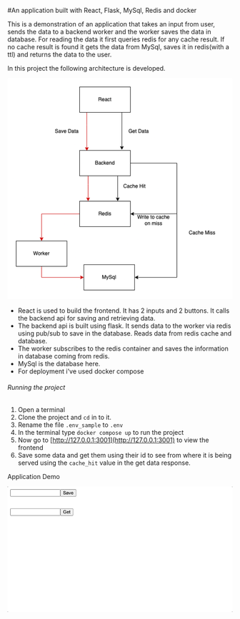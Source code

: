 #An application built with React, Flask, MySql, Redis and docker


This is a demonstration of an application that takes an input from user, sends the data to a backend worker and the worker saves the data in database. For reading the data it first queries redis for any cache result. If no cache result is found it gets the data from MySql, saves it in redis(with a ttl) and returns the data to the user.   

In this project the following architecture is developed.

![localImage](./images/flask-react-architecture.png)

- React is used to build the frontend. It has 2 inputs and 2 buttons. It calls the backend api for saving and retrieving data.
- The backend api is built using flask. It sends data to the worker via redis using pub/sub to save in the database. Reads data from redis cache and database.
- The worker subscribes to the redis container and saves the information in database coming from redis.
- MySql is the database here.
- For deployment i've used docker compose 

###### Running the project

1. Open a terminal
2. Clone the project and `cd` in to it.
3. Rename the file `.env_sample` to `.env`
4. In the terminal type `docker compose up` to run the project
5. Now go to [http://127.0.0.1:3001](http://127.0.0.1:3001) to view the frontend
6. Save some data and get them using their id to see from where it is being served using the `cache_hit` value in the get data response.  

Application Demo

![localImage](./images/flask-react-demo.gif)